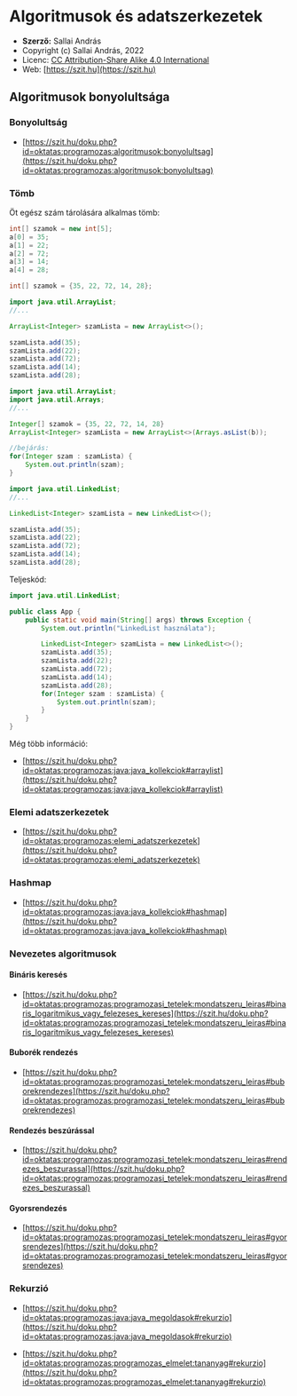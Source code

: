 # Algoritmusok és adatszerkezetek

* **Szerző:** Sallai András
* Copyright (c) Sallai András, 2022
* Licenc: [CC Attribution-Share Alike 4.0 International](https://creativecommons.org/licenses/by-sa/4.0/)
* Web: [https://szit.hu](https://szit.hu)

## Algoritmusok bonyolultsága

### Bonyolultság

* [https://szit.hu/doku.php?id=oktatas:programozas:algoritmusok:bonyolultsag](https://szit.hu/doku.php?id=oktatas:programozas:algoritmusok:bonyolultsag)

### Tömb

Öt egész szám tárolására alkalmas tömb:

```java
int[] szamok = new int[5];
a[0] = 35;
a[1] = 22;
a[2] = 72;
a[3] = 14;
a[4] = 28;
```

```java
int[] szamok = {35, 22, 72, 14, 28};
```

```java
import java.util.ArrayList;
//...

ArrayList<Integer> szamLista = new ArrayList<>();

szamLista.add(35);
szamLista.add(22);
szamLista.add(72);
szamLista.add(14);
szamLista.add(28);
```

```java
import java.util.ArrayList;
import java.util.Arrays;
//...

Integer[] szamok = {35, 22, 72, 14, 28}
ArrayList<Integer> szamLista = new ArrayList<>(Arrays.asList(b));

//bejárás:
for(Integer szam : szamLista) {
    System.out.println(szam);
}
```

```java
import java.util.LinkedList;
//...

LinkedList<Integer> szamLista = new LinkedList<>();

szamLista.add(35);
szamLista.add(22);
szamLista.add(72);
szamLista.add(14);
szamLista.add(28);
```

Teljeskód:

```java
import java.util.LinkedList;

public class App {
    public static void main(String[] args) throws Exception {
        System.out.println("LinkedList használata");

        LinkedList<Integer> szamLista = new LinkedList<>();
        szamLista.add(35);
        szamLista.add(22);
        szamLista.add(72);
        szamLista.add(14);
        szamLista.add(28);
        for(Integer szam : szamLista) {
            System.out.println(szam);
        }
    }
}
```

Még több információ:

* [https://szit.hu/doku.php?id=oktatas:programozas:java:java_kollekciok#arraylist](https://szit.hu/doku.php?id=oktatas:programozas:java:java_kollekciok#arraylist)

### Elemi adatszerkezetek

* [https://szit.hu/doku.php?id=oktatas:programozas:elemi_adatszerkezetek](https://szit.hu/doku.php?id=oktatas:programozas:elemi_adatszerkezetek)

### Hashmap

* [https://szit.hu/doku.php?id=oktatas:programozas:java:java_kollekciok#hashmap](https://szit.hu/doku.php?id=oktatas:programozas:java:java_kollekciok#hashmap)

### Nevezetes algoritmusok

#### Bináris keresés

* [https://szit.hu/doku.php?id=oktatas:programozas:programozasi_tetelek:mondatszeru_leiras#binaris_logaritmikus_vagy_felezeses_kereses](https://szit.hu/doku.php?id=oktatas:programozas:programozasi_tetelek:mondatszeru_leiras#binaris_logaritmikus_vagy_felezeses_kereses)

#### Buborék rendezés

* [https://szit.hu/doku.php?id=oktatas:programozas:programozasi_tetelek:mondatszeru_leiras#buborekrendezes](https://szit.hu/doku.php?id=oktatas:programozas:programozasi_tetelek:mondatszeru_leiras#buborekrendezes)

#### Rendezés beszúrással

* [https://szit.hu/doku.php?id=oktatas:programozas:programozasi_tetelek:mondatszeru_leiras#rendezes_beszurassal](https://szit.hu/doku.php?id=oktatas:programozas:programozasi_tetelek:mondatszeru_leiras#rendezes_beszurassal)

#### Gyorsrendezés

* [https://szit.hu/doku.php?id=oktatas:programozas:programozasi_tetelek:mondatszeru_leiras#gyorsrendezes](https://szit.hu/doku.php?id=oktatas:programozas:programozasi_tetelek:mondatszeru_leiras#gyorsrendezes)

### Rekurzió

* [https://szit.hu/doku.php?id=oktatas:programozas:java:java_megoldasok#rekurzio](https://szit.hu/doku.php?id=oktatas:programozas:java:java_megoldasok#rekurzio)

* [https://szit.hu/doku.php?id=oktatas:programozas:programozas_elmelet:tananyag#rekurzio](https://szit.hu/doku.php?id=oktatas:programozas:programozas_elmelet:tananyag#rekurzio)
